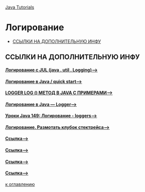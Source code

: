 [Java Tutorials](README.md)

# Логирование






+ [ССЫЛКИ НА ДОПОЛНИТЕЛЬНУЮ ИНФУ](#ССЫЛКИ-НА-ДОПОЛНИТЕЛЬНУЮ-ИНФУ)






## ССЫЛКИ НА ДОПОЛНИТЕЛЬНУЮ ИНФУ
#### [Логирование с JUL (java . util . Logging)-->](https://urvanov.ru/2019/07/03/%D0%BB%D0%BE%D0%B3%D0%B8%D1%80%D0%BE%D0%B2%D0%B0%D0%BD%D0%B8%D0%B5-%D1%81-jul-java-util-logging/)
#### [Логирование в Java / quick start-->](https://habr.com/ru/post/130195/)
#### [LOGGER LOG () МЕТОД В JAVA С ПРИМЕРАМИ-->](http://espressocode.top/logger-log-method-in-java-with-examples/)
#### [Логирование в Java — Logger-->](https://javahelp.online/osnovy/logger-java)
#### [Уроки Java 149: Логирование - loggers-->](https://www.youtube.com/watch?v=e1Balqbin84)
#### [Логирование. Размотать клубок стектрейса-->](https://javarush.ru/groups/posts/2200-logirovanie-razmotatjh-klubok-stektreysa)
#### [Ссылка-->]()
#### [Ссылка-->]()
#### [Ссылка-->]()
#### [Ссылка-->]()




[к оглавлению](#логирование)
